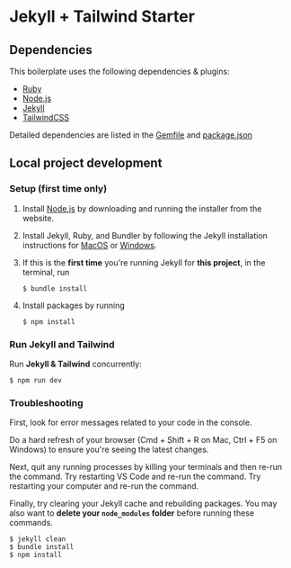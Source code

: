 # Jekyll + Tailwind Starter

## Dependencies

This boilerplate uses the following dependencies & plugins:

- [Ruby](https://www.ruby-lang.org/en/)
- [Node.js](https://nodejs.org/en/)
- [Jekyll](https://jekyllrb.com)
- [TailwindCSS](https://tailwindcss.com)

Detailed dependencies are listed in the [Gemfile](./Gemfile) and [package.json](./package.json)

## Local project development

### Setup (first time only)

1. Install [Node.js](https://nodejs.org/en/) by downloading and running the installer from the website.
1. Install Jekyll, Ruby, and Bundler by following the Jekyll installation instructions for [MacOS](https://jekyllrb.com/docs/installation/macos/) or [Windows](https://jekyllrb.com/docs/installation/windows/).
1. If this is the **first time** you're running Jekyll for **this project**, in the terminal, run

   ```
   $ bundle install
   ```
1. Install packages by running

   ```
   $ npm install
   ```

### Run Jekyll and Tailwind

Run **Jekyll & Tailwind** concurrently:

```
$ npm run dev
```

### Troubleshooting

First, look for error messages related to your code in the console.

Do a hard refresh of your browser (Cmd + Shift + R on Mac, Ctrl + F5 on Windows) to ensure you're seeing the latest changes.

Next, quit any running processes by killing your terminals and then re-run the command. Try restarting VS Code and re-run the command. Try restarting your computer and re-run the command.

Finally, try clearing your Jekyll cache and rebuilding packages. You may also want to **delete your `node_modules` folder** before running these commands.

```
$ jekyll clean
$ bundle install
$ npm install
```
